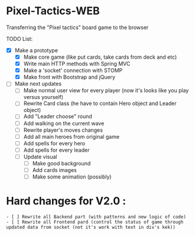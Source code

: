 # Pixel-Tactics-WEB
Transferring the "Pixel tactics" board game to the browser

TODO List:

  - [x] Make a prototype
    - [x] Make core game (like put cards, take cards from deck and etc)
    - [x] Write main HTTP methods with Spring MVC
    - [x] Make a 'socket' connection with STOMP
    - [x] Make front with Bootstrap and jQuery
    
  - [ ] Make next updates
    - [ ] Make normal user view for every player (now it's looks like you play versus yourself)
    - [ ] Rewrite Card class (he have to contain Hero object and Leader object)
    - [ ] Add "Leader choose" round
    - [ ] Add walking on the current wave
    - [ ] Rewrite player's moves changes
    - [ ] Add all main heroes from original game
    - [ ] Add spells for every hero
    - [ ] Add spells for every leader
    - [ ] Update visual
      - [ ] Make good background
      - [ ] Add cards images
      - [ ] Make some animation (possibly)
      
  # Hard changes for V2.0 :
    - [ ] Rewrite all Backend part (with patterns and new logic of code)
    - [ ] Rewrite all Frontend pard (control the status of game through updated data from socket (not it's work with text in div's kek))    
 
